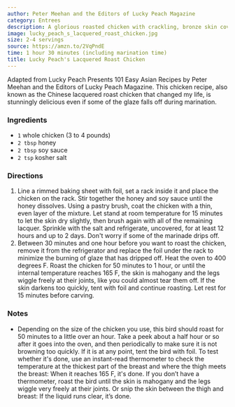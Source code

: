 ```yaml
---
author: Peter Meehan and the Editors of Lucky Peach Magazine
category: Entrees
description: A glorious roasted chicken with crackling, bronze skin covering tender, succulent meat that falls easily off the bone. This recipe produces a bird with preternaturally moist meat and crisp skin, a snap to prepare by simply coating with spices and honey then roasting until lacquered and irresistible.
image: lucky_peach_s_lacquered_roast_chicken.jpg
size: 2-4 servings
source: https://amzn.to/2VqPndE
time: 1 hour 30 minutes (including marination time)
title: Lucky Peach's Lacquered Roast Chicken
---
```

Adapted from Lucky Peach Presents 101 Easy Asian Recipes by Peter Meehan and the Editors of Lucky Peach Magazine. This chicken recipe, also known as the Chinese lacquered roast chicken that changed my life, is stunningly delicious even if some of the glaze falls off during marination.

### Ingredients

* `1` whole chicken (3 to 4 pounds)
* `2 tbsp` honey
* `2 tbsp` soy sauce
* `2 tsp` kosher salt

### Directions

1. Line a rimmed baking sheet with foil, set a rack inside it and place the chicken on the rack. Stir together the honey and soy sauce until the honey dissolves. Using a pastry brush, coat the chicken with a thin, even layer of the mixture. Let stand at room temperature for 15 minutes to let the skin dry slightly, then brush again with all of the remaining lacquer. Sprinkle with the salt and refrigerate, uncovered, for at least 12 hours and up to 2 days. Don't worry if some of the marinade drips off.
2. Between 30 minutes and one hour before you want to roast the chicken, remove it from the refrigerator and replace the foil under the rack to minimize the burning of glaze that has dripped off. Heat the oven to 400 degrees F. Roast the chicken for 50 minutes to 1 hour, or until the internal temperature reaches 165 F, the skin is mahogany and the legs wiggle freely at their joints, like you could almost tear them off. If the skin darkens too quickly, tent with foil and continue roasting. Let rest for 15 minutes before carving.

### Notes

- Depending on the size of the chicken you use, this bird should roast for 50 minutes to a little over an hour. Take a peek about a half hour or so after it goes into the oven, and then periodically to make sure it is not browning too quickly. If it is at any point, tent the bird with foil. To test whether it's done, use an instant-read thermometer to check the temperature at the thickest part of the breast and where the thigh meets the breast: When it reaches 165 F, it's done. If you don’t have a thermometer, roast the bird until the skin is mahogany and the legs wiggle very freely at their joints. Or snip the skin between the thigh and breast: If the liquid runs clear, it’s done.